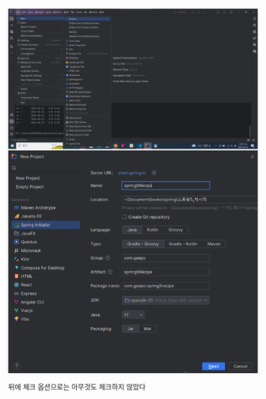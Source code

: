 ![alt text](<화면 캡처 2024-02-22 011226.png>)    
![alt text](<화면 캡처 2024-02-22 011316.png>)   

뒤에 체크 옵션으로는 아무것도 체크하지 않았다